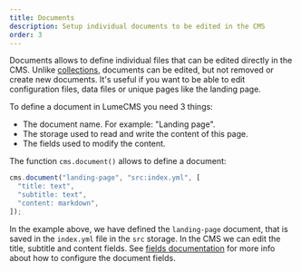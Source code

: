 ```yaml
---
title: Documents
description: Setup individual documents to be edited in the CMS
order: 3
---
```


Documents allows to define individual files that can be edited directly in the
CMS. Unlike [collections](collections.md), documents can be edited, but not
removed or create new documents. It's useful if you want to be able to edit
configuration files, data files or unique pages like the landing page.

To define a document in LumeCMS you need 3 things:

- The document name. For example: "Landing page".
- The storage used to read and write the content of this page.
- The fields used to modify the content.

The function `cms.document()` allows to define a document:

```ts
cms.document("landing-page", "src:index.yml", [
  "title: text",
  "subtitle: text",
  "content: markdown",
]);
```

In the example above, we have defined the `landing-page` document, that is saved
in the `index.yml` file in the `src` storage. In the CMS we can edit the title,
subtitle and content fields. See [fields documentation](./fields.md) for more
info about how to configure the document fields.
